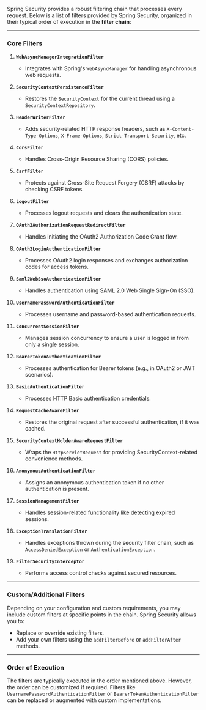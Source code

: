 Spring Security provides a robust filtering chain that processes every request. Below is a list of filters provided by Spring Security, organized in their typical order of execution in the **filter chain**:

---

### **Core Filters**

1. **`WebAsyncManagerIntegrationFilter`**
   - Integrates with Spring's `WebAsyncManager` for handling asynchronous web requests.

2. **`SecurityContextPersistenceFilter`**
   - Restores the `SecurityContext` for the current thread using a `SecurityContextRepository`.

3. **`HeaderWriterFilter`**
   - Adds security-related HTTP response headers, such as `X-Content-Type-Options`, `X-Frame-Options`, `Strict-Transport-Security`, etc.

4. **`CorsFilter`**
   - Handles Cross-Origin Resource Sharing (CORS) policies.

5. **`CsrfFilter`**
   - Protects against Cross-Site Request Forgery (CSRF) attacks by checking CSRF tokens.

6. **`LogoutFilter`**
   - Processes logout requests and clears the authentication state.

7. **`OAuth2AuthorizationRequestRedirectFilter`**
   - Handles initiating the OAuth2 Authorization Code Grant flow.

8. **`OAuth2LoginAuthenticationFilter`**
   - Processes OAuth2 login responses and exchanges authorization codes for access tokens.

9. **`Saml2WebSsoAuthenticationFilter`**
   - Handles authentication using SAML 2.0 Web Single Sign-On (SSO).

10. **`UsernamePasswordAuthenticationFilter`**
    - Processes username and password-based authentication requests.

11. **`ConcurrentSessionFilter`**
    - Manages session concurrency to ensure a user is logged in from only a single session.

12. **`BearerTokenAuthenticationFilter`**
    - Processes authentication for Bearer tokens (e.g., in OAuth2 or JWT scenarios).

13. **`BasicAuthenticationFilter`**
    - Processes HTTP Basic authentication credentials.

14. **`RequestCacheAwareFilter`**
    - Restores the original request after successful authentication, if it was cached.

15. **`SecurityContextHolderAwareRequestFilter`**
    - Wraps the `HttpServletRequest` for providing SecurityContext-related convenience methods.

16. **`AnonymousAuthenticationFilter`**
    - Assigns an anonymous authentication token if no other authentication is present.

17. **`SessionManagementFilter`**
    - Handles session-related functionality like detecting expired sessions.

18. **`ExceptionTranslationFilter`**
    - Handles exceptions thrown during the security filter chain, such as `AccessDeniedException` or `AuthenticationException`.

19. **`FilterSecurityInterceptor`**
    - Performs access control checks against secured resources.

---

### **Custom/Additional Filters**

Depending on your configuration and custom requirements, you may include custom filters at specific points in the chain. Spring Security allows you to:
- Replace or override existing filters.
- Add your own filters using the `addFilterBefore` or `addFilterAfter` methods.

---

### **Order of Execution**

The filters are typically executed in the order mentioned above. However, the order can be customized if required. Filters like `UsernamePasswordAuthenticationFilter` or `BearerTokenAuthenticationFilter` can be replaced or augmented with custom implementations.

